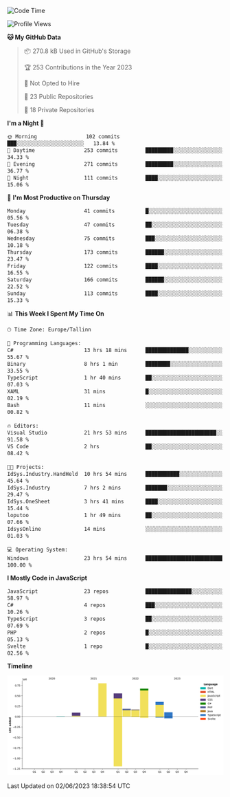 <!--START_SECTION:waka-->
![Code Time](http://img.shields.io/badge/Code%20Time-161%20hrs%203%20mins-blue)

![Profile Views](http://img.shields.io/badge/Profile%20Views-1-blue)

**🐱 My GitHub Data** 

> 📦 270.8 kB Used in GitHub's Storage 
 > 
> 🏆 253 Contributions in the Year 2023
 > 
> 🚫 Not Opted to Hire
 > 
> 📜 23 Public Repositories 
 > 
> 🔑 18 Private Repositories 
 > 
**I'm a Night 🦉** 

```text
🌞 Morning                102 commits         ███░░░░░░░░░░░░░░░░░░░░░░   13.84 % 
🌆 Daytime                253 commits         █████████░░░░░░░░░░░░░░░░   34.33 % 
🌃 Evening                271 commits         █████████░░░░░░░░░░░░░░░░   36.77 % 
🌙 Night                  111 commits         ████░░░░░░░░░░░░░░░░░░░░░   15.06 % 
```
📅 **I'm Most Productive on Thursday** 

```text
Monday                   41 commits          █░░░░░░░░░░░░░░░░░░░░░░░░   05.56 % 
Tuesday                  47 commits          ██░░░░░░░░░░░░░░░░░░░░░░░   06.38 % 
Wednesday                75 commits          ███░░░░░░░░░░░░░░░░░░░░░░   10.18 % 
Thursday                 173 commits         ██████░░░░░░░░░░░░░░░░░░░   23.47 % 
Friday                   122 commits         ████░░░░░░░░░░░░░░░░░░░░░   16.55 % 
Saturday                 166 commits         ██████░░░░░░░░░░░░░░░░░░░   22.52 % 
Sunday                   113 commits         ████░░░░░░░░░░░░░░░░░░░░░   15.33 % 
```


📊 **This Week I Spent My Time On** 

```text
🕑︎ Time Zone: Europe/Tallinn

💬 Programming Languages: 
C#                       13 hrs 18 mins      ██████████████░░░░░░░░░░░   55.67 % 
Binary                   8 hrs 1 min         ████████░░░░░░░░░░░░░░░░░   33.55 % 
TypeScript               1 hr 40 mins        ██░░░░░░░░░░░░░░░░░░░░░░░   07.03 % 
XAML                     31 mins             █░░░░░░░░░░░░░░░░░░░░░░░░   02.19 % 
Bash                     11 mins             ░░░░░░░░░░░░░░░░░░░░░░░░░   00.82 % 

🔥 Editors: 
Visual Studio            21 hrs 53 mins      ███████████████████████░░   91.58 % 
VS Code                  2 hrs               ██░░░░░░░░░░░░░░░░░░░░░░░   08.42 % 

🐱‍💻 Projects: 
IdSys.Industry.HandHeld  10 hrs 54 mins      ███████████░░░░░░░░░░░░░░   45.64 % 
IdSys.Industry           7 hrs 2 mins        ███████░░░░░░░░░░░░░░░░░░   29.47 % 
IdSys.OneSheet           3 hrs 41 mins       ████░░░░░░░░░░░░░░░░░░░░░   15.44 % 
loputoo                  1 hr 49 mins        ██░░░░░░░░░░░░░░░░░░░░░░░   07.66 % 
IdsysOnline              14 mins             ░░░░░░░░░░░░░░░░░░░░░░░░░   01.03 % 

💻 Operating System: 
Windows                  23 hrs 54 mins      █████████████████████████   100.00 % 
```

**I Mostly Code in JavaScript** 

```text
JavaScript               23 repos            ███████████████░░░░░░░░░░   58.97 % 
C#                       4 repos             ███░░░░░░░░░░░░░░░░░░░░░░   10.26 % 
TypeScript               3 repos             ██░░░░░░░░░░░░░░░░░░░░░░░   07.69 % 
PHP                      2 repos             █░░░░░░░░░░░░░░░░░░░░░░░░   05.13 % 
Svelte                   1 repo              █░░░░░░░░░░░░░░░░░░░░░░░░   02.56 % 
```



**Timeline**

![Lines of Code chart](https://raw.githubusercontent.com/Piilu/Piilu/main/assets/bar_graph.png)


 Last Updated on 02/06/2023 18:38:54 UTC
<!--END_SECTION:waka-->